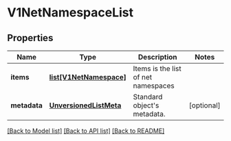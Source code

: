 # V1NetNamespaceList

## Properties
Name | Type | Description | Notes
------------ | ------------- | ------------- | -------------
**items** | [**list[V1NetNamespace]**](V1NetNamespace.md) | Items is the list of net namespaces | 
**metadata** | [**UnversionedListMeta**](UnversionedListMeta.md) | Standard object&#39;s metadata. | [optional] 

[[Back to Model list]](../README.md#documentation-for-models) [[Back to API list]](../README.md#documentation-for-api-endpoints) [[Back to README]](../README.md)


